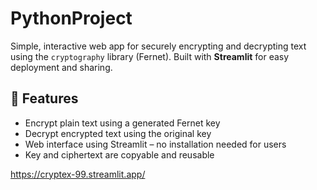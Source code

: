 # PythonProject
Simple, interactive web app for securely encrypting and decrypting text using the `cryptography` library (Fernet). Built with **Streamlit** for easy deployment and sharing.

## 🚀 Features

- Encrypt plain text using a generated Fernet key
- Decrypt encrypted text using the original key
- Web interface using Streamlit – no installation needed for users
- Key and ciphertext are copyable and reusable

https://cryptex-99.streamlit.app/
